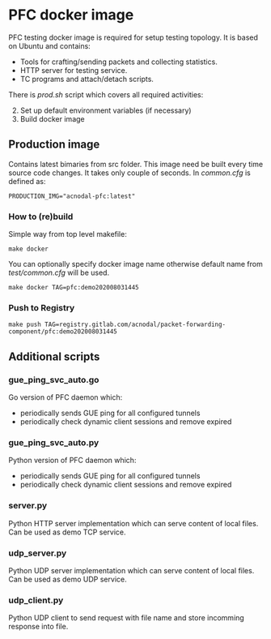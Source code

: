 # PFC docker image

PFC testing docker image is required for setup testing topology.
It is based on Ubuntu and contains:

- Tools for crafting/sending packets and collecting statistics.
- HTTP server for testing service.
- TC programs and attach/detach scripts.

There is *prod.sh* script which covers all required activities:

2. Set up default environment variables (if necessary)
3. Build docker image

## Production image

Contains latest bimaries from src folder.
This image need be built every time source code changes. It takes only couple of seconds.
In _common.cfg_ is defined as:

    PRODUCTION_IMG="acnodal-pfc:latest"

### How to (re)build

Simple way from top level makefile:

    make docker

You can optionally specify docker image name otherwise default name from _test/common.cfg_ will be used.

    make docker TAG=pfc:demo202008031445

### Push to Registry

    make push TAG=registry.gitlab.com/acnodal/packet-forwarding-component/pfc:demo202008031445


## Additional scripts

### gue_ping_svc_auto.go

Go version of PFC daemon which:
- periodically sends GUE ping for all configured tunnels
- periodically check dynamic client sessions and remove expired

### gue_ping_svc_auto.py

Python version of PFC daemon which:
- periodically sends GUE ping for all configured tunnels
- periodically check dynamic client sessions and remove expired

### server.py

Python HTTP server implementation which can serve content of local files.
Can be used as demo TCP service.


### udp_server.py

Python UDP server implementation which can serve content of local files.
Can be used as demo UDP service.


### udp_client.py

Python UDP client to send request with file name and store incomming response into file.
